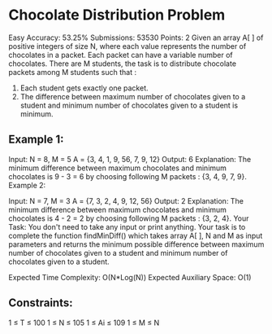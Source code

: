 # Chocolate Distribution Problem 
Easy Accuracy: 53.25% Submissions: 53530 Points: 2
Given an array A[ ] of positive integers of size N, where each value represents the number of chocolates in a packet. Each packet can have a variable number of chocolates. There are M students, the task is to distribute chocolate packets among M students such that :
1. Each student gets exactly one packet.
2. The difference between maximum number of chocolates given to a student and minimum number of chocolates given to a student is minimum.

## Example 1:

Input:
N = 8, M = 5
A = {3, 4, 1, 9, 56, 7, 9, 12}
Output: 6
Explanation: The minimum difference between 
maximum chocolates and minimum chocolates 
is 9 - 3 = 6 by choosing following M packets :
{3, 4, 9, 7, 9}.
Example 2:

Input:
N = 7, M = 3
A = {7, 3, 2, 4, 9, 12, 56}
Output: 2
Explanation: The minimum difference between
maximum chocolates and minimum chocolates
is 4 - 2 = 2 by choosing following M packets :
{3, 2, 4}.
Your Task:
You don't need to take any input or print anything. Your task is to complete the function findMinDiff() which takes array A[ ], N and M as input parameters and returns the minimum possible difference between maximum number of chocolates given to a student and minimum number of chocolates given to a student.

Expected Time Complexity: O(N*Log(N))
Expected Auxiliary Space: O(1)

## Constraints:
1 ≤ T ≤ 100
1 ≤ N ≤ 105
1 ≤ Ai ≤ 109
1 ≤ M ≤ N
